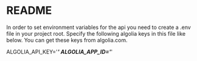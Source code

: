 # README
In order to set environment variables for the api you need to create a .env file in your project root.
Specify the following algolia keys in this file like below. You can get these keys from algolia.com.

ALGOLIA_API_KEY='***'
ALGOLIA_APP_ID='***'